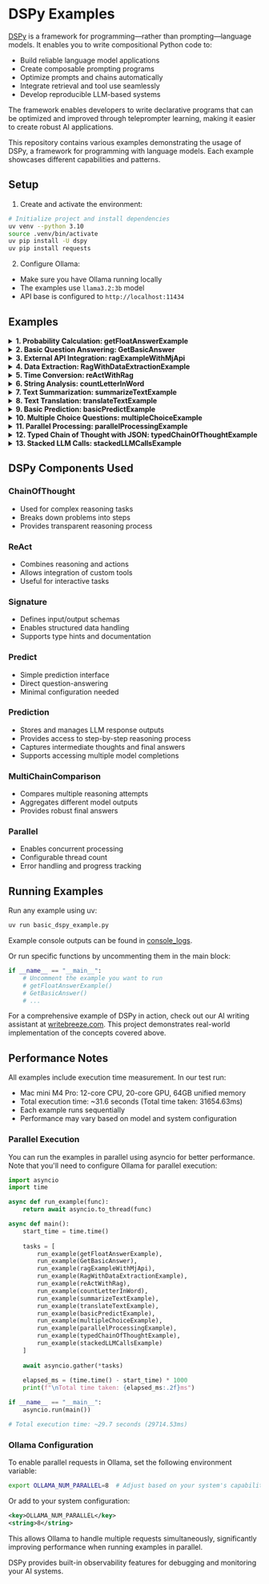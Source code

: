 # DSPy Examples

[DSPy](https://dspy.ai/) is a framework for programming—rather than prompting—language models. It enables you to write compositional Python code to:

- Build reliable language model applications
- Create composable prompting programs
- Optimize prompts and chains automatically
- Integrate retrieval and tool use seamlessly
- Develop reproducible LLM-based systems

The framework enables developers to write declarative programs that can be optimized and improved through teleprompter learning, making it easier to create robust AI applications.

This repository contains various examples demonstrating the usage of DSPy, a framework for programming with language models. Each example showcases different capabilities and patterns.

## Setup

1. Create and activate the environment:
```bash
# Initialize project and install dependencies
uv venv --python 3.10
source .venv/bin/activate
uv pip install -U dspy
uv pip install requests
```

2. Configure Ollama:
- Make sure you have Ollama running locally
- The examples use `llama3.2:3b` model
- API base is configured to `http://localhost:11434`

## Examples

<details>
<summary><strong>1. Probability Calculation: getFloatAnswerExample</strong></summary>

```
Question: "Three dice are tossed. What is the probability that the sum equals 3?"
Answer: 0.00462963
```
Implementation ([`getFloatAnswerExample`](basic_dspy_example.py#L21-L26))
- Uses `ChainOfThought` for mathematical reasoning
- Returns floating-point probability value
- Simple one-step calculation with direct output
</details>

<details>
<summary><strong>2. Basic Question Answering: GetBasicAnswer</strong></summary>

```
Question: "Turkey is a country in which continent?"
Answer: "Europe"
Reasoning: "The continent that Turkey is located on can be determined by considering its geographical position."
```
Implementation ([`GetBasicAnswer`](basic_dspy_example.py#L29-L42))
- Uses `dspy.Signature` to define input/output structure
- Provides factoid answers with reasoning
- Demonstrates basic question-answering pattern
</details>

<details>
<summary><strong>3. External API Integration: ragExampleWithMjApi</strong></summary>

```
Question: "What is the github repo of the Mj API?"
Answer: "The GitHub repository of the Mj API is https://s.akgns.com/3Aw"
```
Implementation ([`ragExampleWithMjApi`](basic_dspy_example.py#L45-L51))
- Fetches data from mj.akgns.com
- Uses RAG (Retrieval Augmented Generation)
- Processes external API response as context
</details>

<details>
<summary><strong>4. Data Extraction: RagWithDataExtractionExample</strong></summary>

```
Page Size: 20
Interval Minutes: 60
Total Images: 400
```
Implementation ([`RagWithDataExtractionExample`](basic_dspy_example.py#L54-L69))
- Extracts structured data from API response
- Defines specific output fields with types
- Uses `dspy.Signature` for schema definition
</details>

<details>
<summary><strong>5. Time Conversion: reActWithRag</strong></summary>

```
Interval in minutes: 60
Interval in seconds: 3600
```
Implementation ([`reActWithRag`](basic_dspy_example.py#L72-L89))
- Uses ReAct pattern with custom math tool
- Combines API data with calculation
- Demonstrates tool integration
</details>

<details>
<summary><strong>6. String Analysis: countLetterInWord</strong></summary>

```
Word: "strawberry"
Letter 'r' count: 3
```
Implementation ([`countLetterInWord`](basic_dspy_example.py#L92-L117))
- Custom tool for letter counting
- Uses ReAct for simple text analysis
- Shows basic tool usage pattern
</details>

<details>
<summary><strong>7. Text Summarization: summarizeTextExample</strong></summary>

```
Input: Long text about DSPy framework
Output: Concise summary of DSPy's key features
```
Implementation ([`summarizeTextExample`](basic_dspy_example.py#L120-L134))
- Uses `ChainOfThought` for text summarization
- Processes multi-sentence input text
- Generates concise, coherent summaries
</details>

<details>
<summary><strong>8. Text Translation: translateTextExample</strong></summary>

```
Input: "Hello, world! DSPy is a great tool for building AI applications."
Output: Merhaba dünya! DSPy, yapay zeka uygulamaları geliştirmek için harika bir araçtır.
```
Implementation ([`translateTextExample`](basic_dspy_example.py#L137-L145))
- Translates text to specified target language
- Uses `ChainOfThought` for accurate translation
- Maintains context and meaning
</details>

<details>
<summary><strong>9. Basic Prediction: basicPredictExample</strong></summary>

```
Question: "What is the capital of Germany?"
Answer: "Berlin"
```
Implementation ([`basicPredictExample`](basic_dspy_example.py#L148-L152))
- Simple question-answering using `dspy.Predict`
- Direct prediction without complex reasoning
- Demonstrates basic model usage
</details>

<details>
<summary><strong>10. Multiple Choice Questions: multipleChoiceExample</strong></summary>

```
Question: "Which planet is known as the Red Planet?"
Options: A) Venus, B) Mars, C) Jupiter, D) Saturn
```
Implementation ([`multipleChoiceExample`](basic_dspy_example.py#L155-L178))
- Custom `MultipleChoice` signature
- Uses `dspy.MultiChainComparison` and `dspy.Predict` for robust answers
- Provides reasoning for selected answer
</details>

<details>
<summary><strong>11. Parallel Processing: parallelProcessingExample</strong></summary>

```
Input: Multiple text snippets
Output: Category for each text
```
Implementation ([`parallelProcessingExample`](basic_dspy_example.py#L181-L196))
- Processes multiple inputs in parallel
- Uses `dspy.Parallel` for efficient execution
- Demonstrates batch processing capabilities
</details>

<details>
<summary><strong>12. Typed Chain of Thought with JSON: typedChainOfThoughtExample</strong></summary>

```
Input: Question about Naruto's friends
Output: Structured JSON data with character names and clans
```
Implementation ([`typedChainOfThoughtExample`](basic_dspy_example.py#L199-L219))
- Uses `ChainOfThought` for structured reasoning
- Processes JSON input and generates structured output
- Demonstrates complex reasoning with JSON
</details>

<details>
<summary><strong>13. Stacked LLM Calls: stackedLLMCallsExample</strong></summary>

```
Question: "What is the total years between the Roman Empire's founding and the fall of Rome?"
Thought Process: Step-by-step historical analysis
Final Answer: 503
```
Implementation ([`stackedLLMCallsExample`](basic_dspy_example.py#L222-L243))
- Uses multiple LLM calls to answer a complex question
- Demonstrates the ability to integrate multiple models
- Shows how to handle multi-step reasoning
</details>

## DSPy Components Used

### ChainOfThought
- Used for complex reasoning tasks
- Breaks down problems into steps
- Provides transparent reasoning process

### ReAct
- Combines reasoning and actions
- Allows integration of custom tools
- Useful for interactive tasks

### Signature
- Defines input/output schemas
- Enables structured data handling
- Supports type hints and documentation

### Predict
- Simple prediction interface
- Direct question-answering
- Minimal configuration needed

### Prediction
- Stores and manages LLM response outputs
- Provides access to step-by-step reasoning process
- Captures intermediate thoughts and final answers
- Supports accessing multiple model completions

### MultiChainComparison
- Compares multiple reasoning attempts
- Aggregates different model outputs
- Provides robust final answers

### Parallel
- Enables concurrent processing
- Configurable thread count
- Error handling and progress tracking

## Running Examples

Run any example using uv:
```bash
uv run basic_dspy_example.py
```

Example console outputs can be found in [console_logs](console_logs.txt).

Or run specific functions by uncommenting them in the main block:
```python
if __name__ == "__main__":
    # Uncomment the example you want to run
    # getFloatAnswerExample()
    # GetBasicAnswer()
    # ...
```

 For a comprehensive example of DSPy in action, check out our AI writing assistant at [writebreeze.com](https://writebreeze.com). This project demonstrates real-world implementation of the concepts covered above.

## Performance Notes

All examples include execution time measurement. In our test run:
- Mac mini M4 Pro: 12-core CPU, 20-core GPU, 64GB unified memory
- Total execution time: ~31.6 seconds (Total time taken: 31654.63ms)
- Each example runs sequentially
- Performance may vary based on model and system configuration

### Parallel Execution
You can run the examples in parallel using asyncio for better performance. Note that you'll need to configure Ollama for parallel execution:

```python
import asyncio
import time

async def run_example(func):
    return await asyncio.to_thread(func)

async def main():
    start_time = time.time()
    
    tasks = [
        run_example(getFloatAnswerExample),
        run_example(GetBasicAnswer),
        run_example(ragExampleWithMjApi),
        run_example(RagWithDataExtractionExample),
        run_example(reActWithRag),
        run_example(countLetterInWord),
        run_example(summarizeTextExample),
        run_example(translateTextExample),
        run_example(basicPredictExample),
        run_example(multipleChoiceExample),
        run_example(parallelProcessingExample),
        run_example(typedChainOfThoughtExample),
        run_example(stackedLLMCallsExample)
    ]
    
    await asyncio.gather(*tasks)
    
    elapsed_ms = (time.time() - start_time) * 1000
    print(f"\nTotal time taken: {elapsed_ms:.2f}ms")

if __name__ == "__main__":
    asyncio.run(main())

# Total execution time: ~29.7 seconds (29714.53ms)
```

### Ollama Configuration
To enable parallel requests in Ollama, set the following environment variable:
```bash
export OLLAMA_NUM_PARALLEL=8  # Adjust based on your system's capabilities
```

Or add to your system configuration:
```xml
<key>OLLAMA_NUM_PARALLEL</key>
<string>8</string>
```
This allows Ollama to handle multiple requests simultaneously, significantly improving performance when running examples in parallel.

DSPy provides built-in observability features for debugging and monitoring your AI systems. 